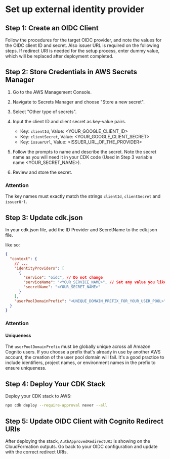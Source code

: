 # Set up external identity provider

## Step 1: Create an OIDC Client

Follow the procedures for the target OIDC provider, and note the values for the OIDC client ID and secret. Also issuer URL is required on the following steps. If redirect URI is needed for the setup process, enter dummy value, which will be replaced after deployment completed.

## Step 2: Store Credentials in AWS Secrets Manager

1. Go to the AWS Management Console.
2. Navigate to Secrets Manager and choose "Store a new secret".
3. Select "Other type of secrets".
4. Input the client ID and client secret as key-value pairs.

   - Key: `clientId`, Value: <YOUR_GOOGLE_CLIENT_ID>
   - Key: `clientSecret`, Value: <YOUR_GOOGLE_CLIENT_SECRET>
   - Key: `issuerUrl`, Value: <ISSUER_URL_OF_THE_PROVIDER>

5. Follow the prompts to name and describe the secret. Note the secret name as you will need it in your CDK code (Used in Step 3 variable name <YOUR_SECRET_NAME>).
6. Review and store the secret.

### Attention

The key names must exactly match the strings `clientId`, `clientSecret` and `issuerUrl`.

## Step 3: Update cdk.json

In your cdk.json file, add the ID Provider and SecretName to the cdk.json file.

like so:

```json
{
  "context": {
    // ...
    "identityProviders": [
      {
        "service": "oidc", // Do not change
        "serviceName": "<YOUR_SERVICE_NAME>", // Set any value you like
        "secretName": "<YOUR_SECRET_NAME>"
      }
    ],
    "userPoolDomainPrefix": "<UNIQUE_DOMAIN_PREFIX_FOR_YOUR_USER_POOL>"
  }
}
```

### Attention

#### Uniqueness

The `userPoolDomainPrefix` must be globally unique across all Amazon Cognito users. If you choose a prefix that's already in use by another AWS account, the creation of the user pool domain will fail. It's a good practice to include identifiers, project names, or environment names in the prefix to ensure uniqueness.

## Step 4: Deploy Your CDK Stack

Deploy your CDK stack to AWS:

```sh
npx cdk deploy --require-approval never --all
```

## Step 5: Update OIDC Client with Cognito Redirect URIs

After deploying the stack, `AuthApprovedRedirectURI` is showing on the CloudFormation outputs. Go back to your OIDC configuration and update with the correct redirect URIs.
